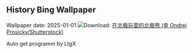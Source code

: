 ## History Bing Wallpaper
Wallpaper date: 2025-01-01
![](https://www.bing.com/th?id=OHR.PolarBearSwim_ZH-CN1000349057_UHD.jpg&w=1000)Download: [在北极玩耍的北极熊 (© Ondrej Prosicky/Shutterstock)](https://www.bing.com/th?id=OHR.PolarBearSwim_ZH-CN1000349057_UHD.jpg)

Auto get programm by LtgX
